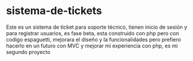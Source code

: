 # sistema-de-tickets
Este es un sistema de ticket para soporte técnico, tienen inicio de sesión y para registrar usuarios, es fase beta, esta construido con php pero con codigo espaguetti, mejorara el diseño y la funcionalidades pero prefiero hacerlo en un futuro con MVC y mejorar mi experiencia con php, es mi segundo proyecto
